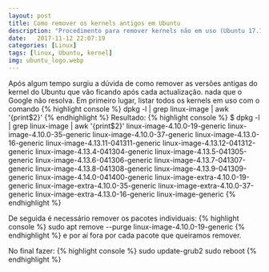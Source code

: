```yaml
---
layout: post
title: Como remover os kernels antigos em Ubuntu
description: "Procedimento para remover kernels não em uso (Ubuntu 17.10)"
date:   2017-11-12 22:07:19
categories: [Linux]
tags: [linux, Ubuntu, kernel]
img: ubuntu_logo.webp
---
```

Após algum tempo surgiu a dúvida de como remover as versões antigas do kernel do Ubuntu que vão ficando após cada actualização. nada que o Google não resolva.
Em primeiro lugar, listar todos os kernels em uso com o comando
{% highlight console %}
dpkg -l | grep linux-image | awk '{print$2}'
{% endhighlight %}
Resultado:
{% highlight console %}
$ dpkg -l | grep linux-image | awk '{print$2}'
linux-image-4.10.0-19-generic
linux-image-4.10.0-35-generic
linux-image-4.10.0-37-generic
linux-image-4.13.0-16-generic
linux-image-4.13.11-041311-generic
linux-image-4.13.12-041312-generic
linux-image-4.13.4-041304-generic
linux-image-4.13.5-041305-generic
linux-image-4.13.6-041306-generic
linux-image-4.13.7-041307-generic
linux-image-4.13.8-041308-generic
linux-image-4.13.9-041309-generic
linux-image-4.14.0-041400-generic
linux-image-extra-4.10.0-19-generic
linux-image-extra-4.10.0-35-generic
linux-image-extra-4.10.0-37-generic
linux-image-extra-4.13.0-16-generic
linux-image-generic
{% endhighlight %}

De seguida é necessário remover os pacotes individuais:
{% highlight console %}
sudo apt remove --purge linux-image-4.10.0-19-generic
{% endhighlight %}
e por aí fora por cada pacote que queiramos remover.

No final fazer:
{% highlight console %}
sudo update-grub2
sudo reboot
{% endhighlight %}


